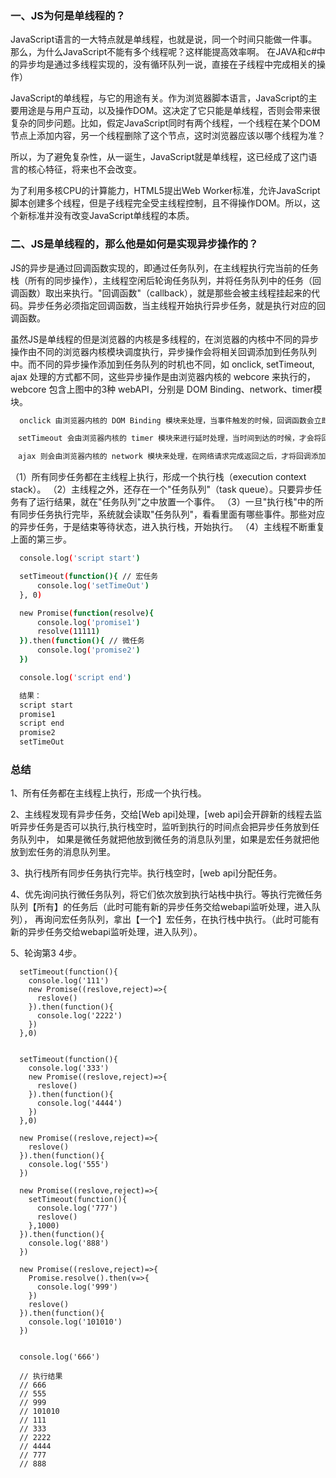 ### 一、JS为何是单线程的？

  JavaScript语言的一大特点就是单线程，也就是说，同一个时间只能做一件事。那么，为什么JavaScript不能有多个线程呢？这样能提高效率啊。
  在JAVA和c#中的异步均是通过多线程实现的，没有循环队列一说，直接在子线程中完成相关的操作）

  JavaScript的单线程，与它的用途有关。作为浏览器脚本语言，JavaScript的主要用途是与用户互动，以及操作DOM。这决定了它只能是单线程，否则会带来很复杂的同步问题。比如，假定JavaScript同时有两个线程，一个线程在某个DOM节点上添加内容，另一个线程删除了这个节点，这时浏览器应该以哪个线程为准？

  所以，为了避免复杂性，从一诞生，JavaScript就是单线程，这已经成了这门语言的核心特征，将来也不会改变。

  为了利用多核CPU的计算能力，HTML5提出Web Worker标准，允许JavaScript脚本创建多个线程，但是子线程完全受主线程控制，且不得操作DOM。所以，这个新标准并没有改变JavaScript单线程的本质。

  

### 二、JS是单线程的，那么他是如何是实现异步操作的？

  JS的异步是通过回调函数实现的，即通过任务队列，在主线程执行完当前的任务栈（所有的同步操作），主线程空闲后轮询任务队列，并将任务队列中的任务（回调函数）取出来执行。"回调函数"（callback），就是那些会被主线程挂起来的代码。异步任务必须指定回调函数，当主线程开始执行异步任务，就是执行对应的回调函数。

  虽然JS是单线程的但是浏览器的内核是多线程的，在浏览器的内核中不同的异步操作由不同的浏览器内核模块调度执行，异步操作会将相关回调添加到任务队列中。而不同的异步操作添加到任务队列的时机也不同，如 onclick, setTimeout, ajax 处理的方式都不同，这些异步操作是由浏览器内核的 webcore 来执行的，webcore 包含上图中的3种 webAPI，分别是 DOM Binding、network、timer模块。

  ```bash
    onclick 由浏览器内核的 DOM Binding 模块来处理，当事件触发的时候，回调函数会立即添加到任务队列中。

  　setTimeout 会由浏览器内核的 timer 模块来进行延时处理，当时间到达的时候，才会将回调函数添加到任务队列中。

  　ajax 则会由浏览器内核的 network 模块来处理，在网络请求完成返回之后，才将回调添加到任务队列中。
  ```


（1）所有同步任务都在主线程上执行，形成一个执行栈（execution context stack）。
（2）主线程之外，还存在一个"任务队列"（task queue）。只要异步任务有了运行结果，就在"任务队列"之中放置一个事件。
（3）一旦"执行栈"中的所有同步任务执行完毕，系统就会读取"任务队列"，看看里面有哪些事件。那些对应的异步任务，于是结束等待状态，进入执行栈，开始执行。
（4）主线程不断重复上面的第三步。

```bash
  console.log('script start')

  setTimeout(function(){ // 宏任务
      console.log('setTimeOut')
  }, 0)

  new Promise(function(resolve){
      console.log('promise1') 
      resolve(11111)
  }).then(function(){ // 微任务
      console.log('promise2') 
  })

  console.log('script end')

  结果：
  script start
  promise1
  script end
  promise2
  setTimeOut
```

### 总结
1、所有任务都在主线程上执行，形成一个执行栈。

2、主线程发现有异步任务，交给[Web api]处理，[web api]会开辟新的线程去监听异步任务是否可以执行,执行栈空时，监听到执行的时间点会把异步任务放到任务队列中，
如果是微任务就把他放到微任务的消息队列里，如果是宏任务就把他放到宏任务的消息队列里。

3、执行栈所有同步任务执行完毕。执行栈空时，[web api]分配任务。

4、优先询问执行微任务队列，将它们依次放到执行站栈中执行。等执行完微任务队列【所有】的任务后（此时可能有新的异步任务交给webapi监听处理，进入队列），
再询问宏任务队列，拿出【一个】宏任务，在执行栈中执行。（此时可能有新的异步任务交给webapi监听处理，进入队列）。

5、轮询第3 4步。

```
  setTimeout(function(){
    console.log('111')
    new Promise((reslove,reject)=>{
      reslove()
    }).then(function(){
      console.log('2222')
    })
  },0)


  setTimeout(function(){
    console.log('333')
    new Promise((reslove,reject)=>{
      reslove()
    }).then(function(){
      console.log('4444')
    })
  },0)

  new Promise((reslove,reject)=>{
    reslove()
  }).then(function(){
    console.log('555')
  })

  new Promise((reslove,reject)=>{
    setTimeout(function(){
      console.log('777')
      reslove()
    },1000)
  }).then(function(){
    console.log('888')
  })

  new Promise((reslove,reject)=>{
    Promise.resolve().then(v=>{
      console.log('999')
    })
    reslove()
  }).then(function(){
    console.log('101010')
  })


  console.log('666')

  // 执行结果
  // 666
  // 555
  // 999
  // 101010
  // 111
  // 333
  // 2222
  // 4444
  // 777
  // 888
```